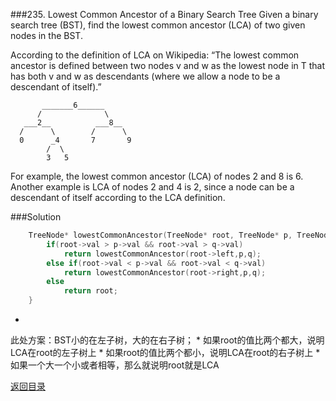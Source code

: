 ###235. Lowest Common Ancestor of a Binary Search Tree
Given a binary search tree (BST), find the lowest common ancestor (LCA) of two given nodes in the BST.

According to the definition of LCA on Wikipedia: “The lowest common ancestor is defined between two nodes v and w as the lowest node in T that has both v and w as descendants (where we allow a node to be a descendant of itself).”

 ``` 
        _______6______
       /              \
    ___2__          ___8__
   /      \        /      \
   0      _4       7       9
         /  \
         3   5
```

For example, the lowest common ancestor (LCA) of nodes 2 and 8 is 6. Another example is LCA of nodes 2 and 4 is 2, since a node can be a descendant of itself according to the LCA definition.

###Solution
```C++ 
    TreeNode* lowestCommonAncestor(TreeNode* root, TreeNode* p, TreeNode* q) {
        if(root->val > p->val && root->val > q->val)
            return lowestCommonAncestor(root->left,p,q);
        else if(root->val < p->val && root->val < q->val)
            return lowestCommonAncestor(root->right,p,q);
        else 
            return root;
    }
```
* 
此处方案：BST小的在左子树，大的在右子树；
    * 
如果root的值比两个都大，说明LCA在root的左子树上
    * 
如果root的值比两个都小，说明LCA在root的右子树上
    * 
如果一个大一个小或者相等，那么就说明root就是LCA

[返回目录](README.md)